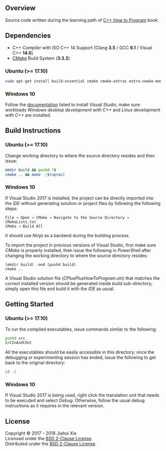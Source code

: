 ## Overview
Source code written during the learning path of [C++ How to Program][HTP]
book.

## Dependencies
* C++ Compiler with ISO C++ 14 Support (Clang **3.5** / GCC **6.1** / Visual C++ **14.0**)
* [CMake](https://cmake.org/) Build System (**3.3.2**)

### **Ubuntu** (>= 17.10)  
```bash
sudo apt-get install build-essential cmake cmake-extras extra-cmake-modules
```

### Windows 10  
Follow the [documentation][VS2017] listed to install *Visual Studio*, make sure
workloads *Windows desktop development with C++* and
*Linux development with C++* are installed.

## Build Instructions
### **Ubuntu** (>= 17.10)  
Change working directory to where the source directory resides and then issue:
```bash
mkdir build && pushd !$
cmake .. && make -j$(nproc)
```

### Windows 10  
If Visual Studio 2017 is installed, the project can be directly imported into
the *IDE* without generating solution or project files by following the
following steps:
```
File → Open → CMake → Navigate to the Source Directory → CMakeLists.txt
CMake → Build All
```
It should use *Ninja* as a backend during the building process.

To import the project in previous versions of Visual Studio, first make sure
*CMake* is properly installed, then issue the following in *PowerShell* after
changing the working directory to where the source directory resides:
```
(mkdir build) -and (pushd build)
cmake ..
```
A Visual Studio solution file (*CPlusPlusHowToProgram.sln*) that matches the
correct installed version should be generated inside *build* sub-directory;
simply open this file and build it with the *IDE* as usual.

## Getting Started
### **Ubuntu** (>= 17.10)  
To run the compiled executables, issue commands similar to the following:
```bash
pushd src
2/CInAndCOut
```
All the executables should be easily accessible in this directory; once the
debugging or experimenting session has ended, issue the following to get back
to the original directory:
```bash
cd -2
```

### Windows 10  
If Visual Studio 2017 is being used, right click the translation unit that
needs to be executed and select *Debug*. Otherwise, follow the usual debug
instructions as it requires in the relevant version.

## License
Copyright © 2017 - 2018 Jiahui Xie  
Licensed under the [BSD 2-Clause License][BSD2].  
Distributed under the [BSD 2-Clause License][BSD2].  

[BSD2]: https://opensource.org/licenses/BSD-2-Clause
[HTP]: https://www.deitel.com/books/cpphtp10
[VS2017]: https://docs.microsoft.com/en-us/visualstudio/install/install-visual-studio
[CMAKEGENERATORS]: https://cmake.org/cmake/help/git-master/manual/cmake-generators.7.html
